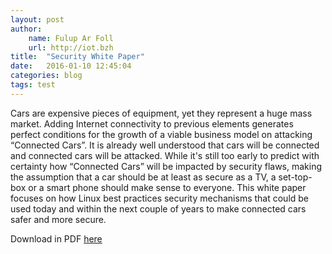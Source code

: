 ```yaml
---
layout: post
author:
    name: Fulup Ar Foll
    url: http://iot.bzh
title:  "Security White Paper"
date:   2016-01-10 12:45:04
categories: blog
tags: test
---
```


Cars are expensive pieces of equipment, yet they represent a huge mass market.
Adding Internet connectivity to previous elements generates perfect conditions for the growth of a viable business model on attacking “Connected Cars”. It is already well understood that cars will be connected and connected cars will be attacked. While it's still too early to predict with certainty how “Connected Cars” will be impacted by security flaws, making the assumption that a car should be at least as secure as a TV, a set-top-box or a smart phone should make sense to everyone. 
This white paper focuses on how Linux best practices security mechanisms
that could be used today and within the next couple of years to make connected cars safer and more secure.
<!--more-->
Download in PDF [here](http://iot.bzh/download/public/2016/security/Linux-Automotive-Security-v10.pdf)

